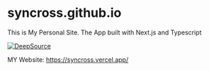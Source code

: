# syncross.github.io

This is My Personal Site.
The App built with Next.js and Typescript

[![DeepSource](https://deepsource.io/gh/SynCROSS/syncross.github.io.svg/?label=active+issues&show_trend=true&token=8q1FIGdMELfBQizH07ELW-kB)](https://deepsource.io/gh/SynCROSS/syncross.github.io/?ref=repository-badge)

MY Website: https://syncross.vercel.app/
